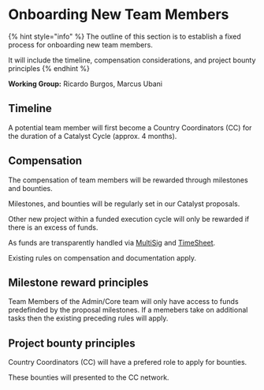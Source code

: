 # Onboarding New Team Members

{% hint style="info" %}
The outline of this section is to establish a fixed process for onboarding new team members.&#x20;

It will include the timeline, compensation considerations, and project bounty principles
{% endhint %}

**Working Group:** Ricardo Burgos, Marcus Ubani

## Timeline

A potential team member will first become a Country Coordinators (CC) for the duration of a Catalyst Cycle (approx. 4 months).

## Compensation&#x20;

The compensation of team members will be rewarded through milestones and bounties.&#x20;

Milestones, and bounties will be regularly set in our Catalyst proposals.

Other new project within a funded execution cycle will only be rewarded if there is an excess of funds.&#x20;

As funds are transparently handled via [MultiSig](../../multisig-for-ecc-operation.md) and [TimeSheet](../../).&#x20;

Existing rules on compensation and documentation apply.

## Milestone reward principles

Team Members of the Admin/Core team will only have access to funds predefinded by the proposal milestones. If a memebers take on additional tasks then the existing preceding rules will apply.

## Project bounty principles

Country Coordinators (CC) will have a prefered role to apply for bounties.

These bounties will presented to the CC network.
